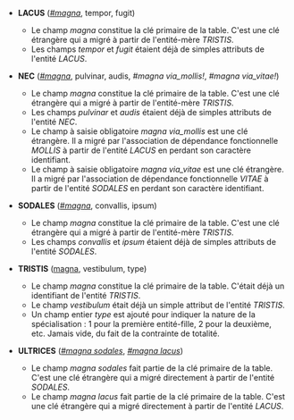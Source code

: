 <!-- Generated by Mocodo 4.0.2 -->

- **LACUS** (<ins>_#magna_</ins>, tempor, fugit)
  - Le champ _magna_ constitue la clé primaire de la table. C'est une clé étrangère qui a migré à partir de l'entité-mère _TRISTIS_.
  - Les champs _tempor_ et _fugit_ étaient déjà de simples attributs de l'entité _LACUS_.

- **NEC** (<ins>_#magna_</ins>, pulvinar, audis, _#magna via_mollis!_, _#magna via_vitae!_)
  - Le champ _magna_ constitue la clé primaire de la table. C'est une clé étrangère qui a migré à partir de l'entité-mère _TRISTIS_.
  - Les champs _pulvinar_ et _audis_ étaient déjà de simples attributs de l'entité _NEC_.
  - Le champ à saisie obligatoire _magna via_mollis_ est une clé étrangère. Il a migré par l'association de dépendance fonctionnelle _MOLLIS_ à partir de l'entité _LACUS_ en perdant son caractère identifiant.
  - Le champ à saisie obligatoire _magna via_vitae_ est une clé étrangère. Il a migré par l'association de dépendance fonctionnelle _VITAE_ à partir de l'entité _SODALES_ en perdant son caractère identifiant.

- **SODALES** (<ins>_#magna_</ins>, convallis, ipsum)
  - Le champ _magna_ constitue la clé primaire de la table. C'est une clé étrangère qui a migré à partir de l'entité-mère _TRISTIS_.
  - Les champs _convallis_ et _ipsum_ étaient déjà de simples attributs de l'entité _SODALES_.

- **TRISTIS** (<ins>magna</ins>, vestibulum, type)
  - Le champ _magna_ constitue la clé primaire de la table. C'était déjà un identifiant de l'entité _TRISTIS_.
  - Le champ _vestibulum_ était déjà un simple attribut de l'entité _TRISTIS_.
  - Un champ entier _type_ est ajouté pour indiquer la nature de la spécialisation : 1 pour la première entité-fille, 2 pour la deuxième, etc. Jamais vide, du fait de la contrainte de totalité.

- **ULTRICES** (<ins>_#magna sodales_</ins>, <ins>_#magna lacus_</ins>)
  - Le champ _magna sodales_ fait partie de la clé primaire de la table. C'est une clé étrangère qui a migré directement à partir de l'entité _SODALES_.
  - Le champ _magna lacus_ fait partie de la clé primaire de la table. C'est une clé étrangère qui a migré directement à partir de l'entité _LACUS_.
